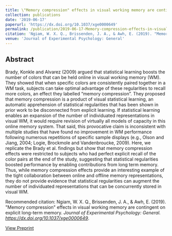 ```yaml
---
title: \"Memory compression" effects in visual working memory are contingent on explicit long-term memory
collection: publications
date: '2019-06-17'
paperurl: 'https://dx.doi.org/10.1037/xge0000649'
permalink: /publication/2019-06-17-Memory-compression-effects-in-visual-working-memory-are-contingent-on-explicit-long-term-memory
citation: 'Ngiam, W. X. Q., Brissenden, J. A., & Awh, E. (2019). "Memory compression" effects in visual working memory are contingent on explicit long-term memory. Journal of Experimental Psychology: General. https://dx.doi.org/10.1037/xge0000649'
venue: 'Journal of Experimental Psychology: General'
---
```


## Abstract

Brady, Konkle and Alvarez (2009) argued that statistical learning boosts the number of colors that can be held online in visual working memory (WM). They showed that when specific colors are consistently paired together in a WM task, subjects can take optimal advantage of these regularities to recall more colors, an effect they labelled “memory compression”. They proposed that memory compression is a product of visual statistical learning, an automatic apprehension of statistical regularities that has been shown in prior work to be disconnected from explicit learning. If statistical learning enables an expansion of the number of individuated representations in visual WM, it would require revision of virtually all models of capacity in this online memory system. That said, this provocative claim is inconsistent with multiple studies that have found no improvement in WM performance following numerous repetitions of specific sample displays (e.g., Olson and Jiang, 2004; Logie, Brockmole and Vandenbroucke, 2009). Here, we replicate the Brady et al. findings but show that memory compression effects were restricted to subjects who had perfect explicit recall of the color pairs at the end of the study, suggesting that statistical regularities boosted performance by enabling contributions from long term memory. Thus, while memory compression effects provide an interesting example of the tight collaboration between online and offline memory representations, they do not provide evidence that statistical regularities can augment the number of individuated representations that can be concurrently stored in visual WM.

Recommended citation: Ngiam, W. X. Q., Brissenden, J. A., & Awh, E. (2019). "Memory compression" effects in visual working memory are contingent on explicit long-term memory. <i>Journal of Experimental Psychology: General. https://dx.doi.org/10.1037/xge0000649</i>. 

[View Preprint](https://awhvogellab.files.wordpress.com/2019/06/ngiam-brissenden-and-awh-2019-preprint.pdf)